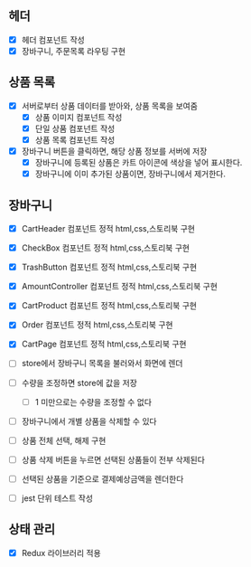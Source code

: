 ## 헤더

- [x] 헤더 컴포넌트 작성
- [x] 장바구니, 주문목록 라우팅 구현

## 상품 목록

- [x] 서버로부터 상품 데이터를 받아와, 상품 목록을 보여줌
  - [x] 상품 이미지 컴포넌트 작성
  - [x] 단일 상품 컴포넌트 작성
  - [x] 상품 목록 컴포넌트 작성
- [x] 장바구니 버튼을 클릭하면, 해당 상품 정보를 서버에 저장
  - [x] 장바구니에 등록된 상품은 카트 아이콘에 색상을 넣어 표시한다.
  - [x] 장바구니에 이미 추가된 상품이면, 장바구니에서 제거한다.

## 장바구니

- [x] CartHeader 컴포넌트 정적 html,css,스토리북 구현
- [x] CheckBox 컴포넌트 정적 html,css,스토리북 구현
- [x] TrashButton 컴포넌트 정적 html,css,스토리북 구현
- [x] AmountController 컴포넌트 정적 html,css,스토리북 구현
- [x] CartProduct 컴포넌트 정적 html,css,스토리북 구현
- [x] Order 컴포넌트 정적 html,css,스토리북 구현
- [x] CartPage 컴포넌트 정적 html,css,스토리북 구현

- [ ] store에서 장바구니 목록을 불러와서 화면에 렌더
- [ ] 수량을 조정하면 store에 값을 저장
  - [ ] 1 미만으로는 수량을 조정할 수 없다
- [ ] 장바구니에서 개별 상품을 삭제할 수 있다
- [ ] 상품 전체 선택, 해제 구현
- [ ] 상품 삭제 버튼을 누르면 선택된 상품들이 전부 삭제된다
- [ ] 선택된 상품을 기준으로 결제예상금액을 렌더한다

- [ ] jest 단위 테스트 작성

## 상태 관리

- [x] Redux 라이브러리 적용
